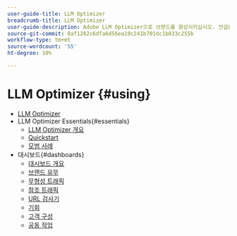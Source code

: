```yaml
---
user-guide-title: LLM Optimizer
breadcrumb-title: LLM Optimizer
user-guide-description: Adobe LLM Optimizer으로 브랜드를 향상시키십시오. 언급을 추적하고 통찰력을 발견하고 AI 기반 검색을 지배합니다. 가시성을 제어하십시오. 지금 최적화를 시작하십시오!
source-git-commit: 8af1282c6dfa6d56ea19c241b701dc1b833c255b
workflow-type: tm+mt
source-wordcount: '55'
ht-degree: 10%

---
```



# LLM Optimizer {#using}

+ [LLM Optimizer](/help/home.md)
+ LLM Optimizer Essentials{#essentials}
   + [LLM Optimizer 개요](/help/overview/overview.md)
   + [Quickstart](/help/overview/quick-start.md)
   + [모범 사례](/help/tutorials/best-practices.md)
+ 대시보드{#dashboards}
   + [대시보드 개요](/help/dashboards/dashboards-overview.md)
   + [브랜드 유무](/help/dashboards/brand-presence.md)
   + [무형성 트래픽](/help/dashboards/agentic-traffic.md)
   + [참조 트래픽](/help/dashboards/referral-traffic.md)
   + [URL 검사기](/help/dashboards/url-inspector.md)
   + [기회](/help/dashboards/opportunities.md)
   + [고객 구성](/help/dashboards/customer-configuration.md)
   + [공동 작업](/help/dashboards/collaboration.md)

